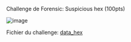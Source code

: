 Challenge de Forensic: Suspicious hex (100pts)


![image](https://github.com/user-attachments/assets/86079b62-0609-4ffc-9dc1-c9cd9f6ac7a1)

Fichier du challenge:  [data_hex](https://github.com/parfaittolefo/SMARTEX_CTF_2024/blob/main/data_hex)



